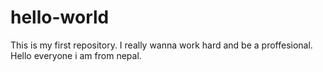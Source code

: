 # hello-world
This is my first repository. I really wanna work hard and be a proffesional.
Hello everyone i am from nepal.
